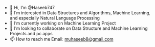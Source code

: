 - 👋 Hi, I’m @Haseeb747
- 👀 I’m interested in Data Structures and Algorithms, Machine Learning, and especially Natural Language Processing
- 🌱 I’m currently working on Machine Learning Project
- 💞️ I’m looking to collaborate on Data Structure and Machine Learning Projects and pc apps
- 📫 How to reach me Email: muhaseeb8@gmail.com

<!---
Haseeb747/Haseeb747 is a ✨ special ✨ repository because its `README.md` (this file) appears on your GitHub profile.
You can click the Preview link to take a look at your changes.
--->

